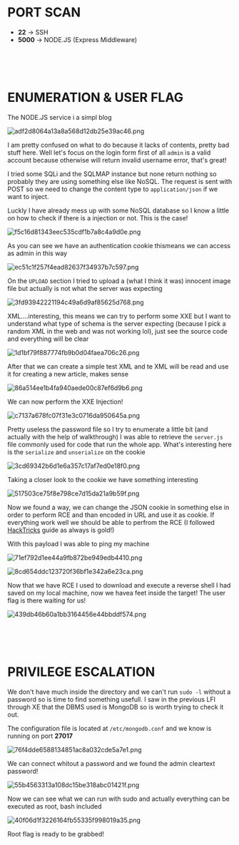 # PORT SCAN
* **22** &#8594; SSH
* **5000** &#8594; NODE.JS (Express Middleware)

<br><br><br>

# ENUMERATION & USER FLAG
The NODE.JS service i a simpl blog 

![adf2d8064a13a8a568d12db25e39ac46.png](img/adf2d8064a13a8a568d12db25e39ac46.png)

I am pretty confused on what to do because it lacks of contents, pretty bad stuff here. Well let's focus on the login form first of all `admin` is a valid account because otherwise will return invalid username error, that's great!

I tried some SQLi and the SQLMAP instance but none return nothing so probably they are using something else like NoSQL. The request is sent with POST so we need to change the content type to `application/json` if we want to inject.

Luckly I have already mess up with some NoSQL database so I know a little on how to check if there is a injection or not. This is the case!

![f5c16d81343eec535cdf1b7a8c4a9d0e.png](img/f5c16d81343eec535cdf1b7a8c4a9d0e.png)

As you can see we have an authentication cookie thismeans we can access as admin in this way

![ec51c1f257f4ead82637f34937b7c597.png](img/ec51c1f257f4ead82637f34937b7c597.png)

On the `UPLOAD` section I tried to upload a (what I think it was) innocent image file but actually is not what the server was expecting

![3fd93942221194c49a6d9af85625d768.png](img/3fd93942221194c49a6d9af85625d768.png)

XML....interesting, this means we can try to perform some XXE but I want to understand what type of schema is the server expecting (because I pick a random XML in the web and was not working lol), just see the source code and everything will be clear

![1d1bf79f887774fb9b0d04faea706c26.png](img/1d1bf79f887774fb9b0d04faea706c26.png)

After that we can create a simple test XML and te XML will be read and use it for creating a new article, makes sense

![86a514ee1b4fa940aede00c87ef6d9b6.png](img/86a514ee1b4fa940aede00c87ef6d9b6.png)

We can now perform the XXE Injection!

![c7137a678fc07f31e3c0716da950645a.png](img/c7137a678fc07f31e3c0716da950645a.png)

Pretty useless the password file so I try to enumerate a little bit (and actually with the help of walkthrough) I was able to retrieve the `server.js` file commonly used for code that run the whole app.
What's interesting here is the `serialize` and `unserialize` on the cookie

![3cd69342b6d1e6a357c17af7ed0e18f0.png](img/3cd69342b6d1e6a357c17af7ed0e18f0.png)

Taking a closer look to the cookie we have something interesting

![517503ce75f8e798ce7d15da21a9b59f.png](img/517503ce75f8e798ce7d15da21a9b59f.png)

Now we found a way, we can change the JSON cookie in something else in order to perform RCE and than encoded in URL and use it as cookie. If everything work well we should be able to perfrom the RCE (I followed [HackTricks](https://book.hacktricks.xyz/pentesting-web/deserialization#nodejs) guide as always is gold!)

With this payload I was able to ping my machine

![71ef792d1ee44a9fb872be949edb4410.png](img/71ef792d1ee44a9fb872be949edb4410.png)

![8cd654ddc123720f36bf1e342a6e23ca.png](img/8cd654ddc123720f36bf1e342a6e23ca.png)

Now that we have RCE I used to download and execute a reverse shell I had saved on my local machine, now we havea feet inside the target! The user flag is there waiting for us!

![439db46b60a1bb3164456e44bbddf574.png](img/439db46b60a1bb3164456e44bbddf574.png)

<br><br><br>

# PRIVILEGE ESCALATION
We don't have much inside the directory and we can't run `sudo -l` without a password so is time to find something usefull. I saw in the previous LFI through XE that the DBMS used is MongoDB so is worth trying to check it out.

The configuration file is located at `/etc/mongodb.conf` and we know is running on port **27017**

![76f4dde6588134851ac8a032cde5a7e1.png](img/76f4dde6588134851ac8a032cde5a7e1.png)

We can connect whitout a password and we found the admin cleartext password!

![55b4563313a108dc15be318abc01421f.png](img/55b4563313a108dc15be318abc01421f.png)

Now we can see what we can run with sudo and actually everything can be executed as root, bash included

![40f06d1f3226164fb55335f998019a35.png](img/40f06d1f3226164fb55335f998019a35.png)

Root flag is ready to be grabbed!
